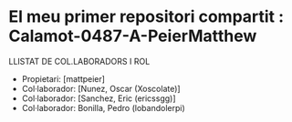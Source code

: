 # El meu primer repositori compartit : Calamot-0487-A-PeierMatthew
LLISTAT DE COL.LABORADORS I ROL
- Propietari: [mattpeier]
- Col·laborador: [Nunez, Oscar (Xoscolate)]
- Col·laborador: [Sanchez, Eric (ericssgg)]
- Col·laborador: Bonilla, Pedro (lobandolerpi)

